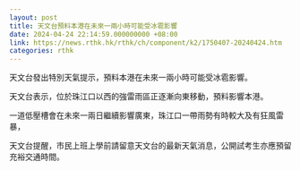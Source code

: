 ```yaml
---
layout: post
title: 天文台預料本港在未來一兩小時可能受冰雹影響
date: 2024-04-24 22:14:59.000000000 +08:00
link: https://news.rthk.hk/rthk/ch/component/k2/1750407-20240424.htm
categories: rthk
---
```


天文台發出特別天氣提示，預料本港在未來一兩小時可能受冰雹影響。

天文台表示，位於珠江口以西的強雷雨區正逐漸向東移動，預料影響本港。

一道低壓槽會在未來一兩日繼續影響廣東，珠江口一帶雨勢有時較大及有狂風雷暴，

天文台提醒，市民上班上學前請留意天文台的最新天氣消息，公開試考生亦應預留充裕交通時間。
